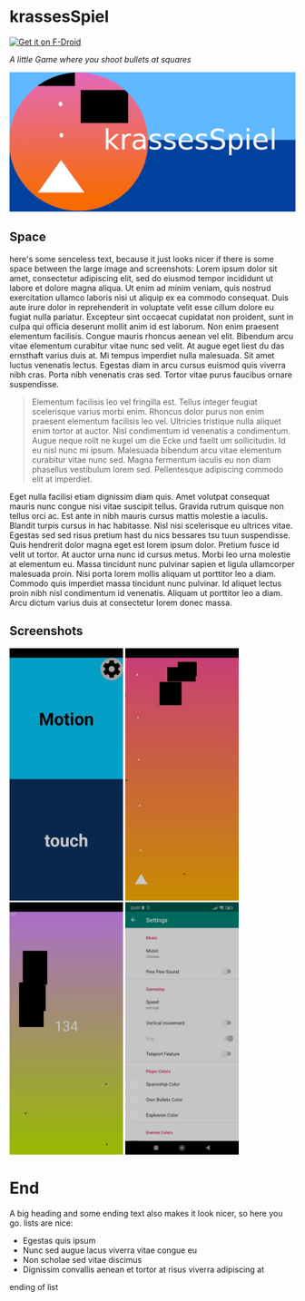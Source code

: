 # krassesSpiel

[<img src="https://fdroid.gitlab.io/artwork/badge/get-it-on.png" alt="Get it on F-Droid" height="80">][f-droid]

_A little Game where you shoot bullets at squares_

![screenshot](https://github.com/Gh05t-1337/krassesSpiel/blob/master/fastlane/metadata/android/en-US/images/featureGraphic.png)

## Space
here's some senceless text, because it just looks nicer if there is some space between the large image and screenshots: Lorem ipsum dolor sit amet, consectetur adipiscing elit, sed do eiusmod tempor incididunt ut labore et dolore magna aliqua. Ut enim ad minim veniam, quis nostrud exercitation ullamco laboris nisi ut aliquip ex ea commodo consequat. Duis aute irure dolor in reprehenderit in voluptate velit esse cillum dolore eu fugiat nulla pariatur. Excepteur sint occaecat cupidatat non proident, sunt in culpa qui officia deserunt mollit anim id est laborum. Non enim praesent elementum facilisis. Congue mauris rhoncus aenean vel elit. Bibendum arcu vitae elementum curabitur vitae nunc sed velit. At augue eget liest du das ernsthaft varius duis at. Mi tempus imperdiet nulla malesuada. Sit amet luctus venenatis lectus. Egestas diam in arcu cursus euismod quis viverra nibh cras. Porta nibh venenatis cras sed. Tortor vitae purus faucibus ornare suspendisse.

> Elementum facilisis leo vel fringilla est. Tellus integer feugiat scelerisque varius morbi enim. Rhoncus dolor purus non enim praesent elementum facilisis leo vel. Ultricies tristique nulla aliquet enim tortor at auctor. Nisl condimentum id venenatis a condimentum. Augue neque rollt ne kugel um die Ecke und faellt um sollicitudin. Id eu nisl nunc mi ipsum. Malesuada bibendum arcu vitae elementum curabitur vitae nunc sed. Magna fermentum iaculis eu non diam phasellus vestibulum lorem sed. Pellentesque adipiscing commodo elit at imperdiet.

Eget nulla facilisi etiam dignissim diam quis. Amet volutpat consequat mauris nunc congue nisi vitae suscipit tellus. Gravida rutrum quisque non tellus orci ac. Est ante in nibh mauris cursus mattis molestie a iaculis. Blandit turpis cursus in hac habitasse. Nisl nisi scelerisque eu ultrices vitae. Egestas sed sed risus pretium hast du nics bessares tsu tuun suspendisse. Quis hendrerit dolor magna eget est lorem ipsum dolor. Pretium fusce id velit ut tortor. At auctor urna nunc id cursus metus. Morbi leo urna molestie at elementum eu. Massa tincidunt nunc pulvinar sapien et ligula ullamcorper malesuada proin. Nisi porta lorem mollis aliquam ut porttitor leo a diam. Commodo quis imperdiet massa tincidunt nunc pulvinar. Id aliquet lectus proin nibh nisl condimentum id venenatis. Aliquam ut porttitor leo a diam. Arcu dictum varius duis at consectetur lorem donec massa.

## Screenshots
<p float="left">
  <img src="https://github.com/Gh05t-1337/krassesSpiel/blob/master/fastlane/metadata/android/en-US/images/phoneScreenshots/photo_2022-03-19_23-10-34.jpg" width="200" />
  <img src="https://github.com/Gh05t-1337/krassesSpiel/blob/master/fastlane/metadata/android/en-US/images/phoneScreenshots/photo_2022-03-19_23-10-38.jpg" width="200" /> 
  <img src="https://github.com/Gh05t-1337/krassesSpiel/blob/master/fastlane/metadata/android/en-US/images/phoneScreenshots/photo_2022-03-19_23-10-45.jpg" width="200" /> 
  <img src="https://github.com/Gh05t-1337/krassesSpiel/blob/master/fastlane/metadata/android/en-US/images/phoneScreenshots/photo_2022-03-19_23-10-03.jpg" width="200" /> 
</p>

# End
A big heading and some ending text also makes it look nicer, so here you go.
lists are nice:
  * Egestas quis ipsum
  * Nunc sed augue lacus viverra vitae congue eu
  * Non scholae sed vitae discimus
  * Dignissim convallis aenean et tortor at risus viverra adipiscing at

ending of list

[f-droid]: https://f-droid.org/de/packages/com.autismprime.krassesSpiel/
